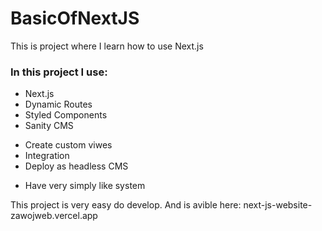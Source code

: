 # BasicOfNextJS
 This is project where I learn how to use Next.js

### In this project I use:
* Next.js
* Dynamic Routes
* Styled Components
* Sanity CMS
 - Create custom viwes
 - Integration
 - Deploy as headless CMS
* Have very simply like system

This project is very easy do develop.
And is avible here: next-js-website-zawojweb.vercel.app
